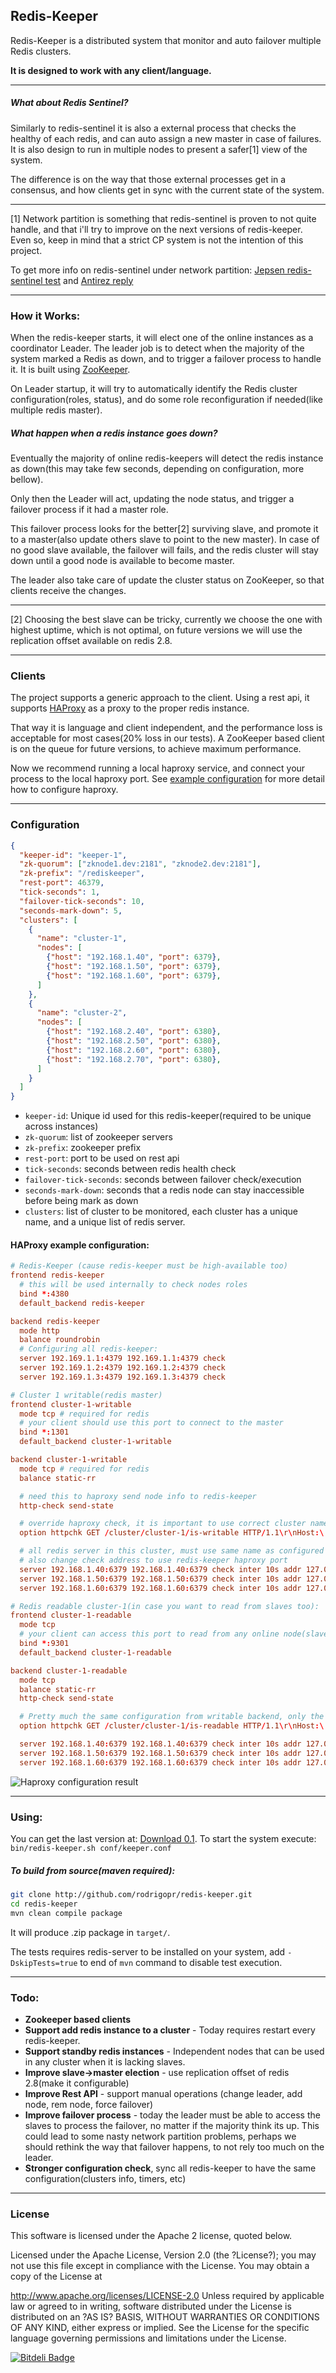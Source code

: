 Redis-Keeper
----
Redis-Keeper is a distributed system that monitor and auto failover multiple Redis clusters.

**It is designed to work with any client/language.**

----

##### What about Redis Sentinel?
Similarly to redis-sentinel it is also a external process that checks the healthy of each redis, and can auto assign a new master in case of failures. It is also design to run in multiple nodes to present a safer[1] view of the system.

The difference is on the way that those external processes get in a consensus, and how clients get in sync with the current state of the system.

----

[1] Network partition is something that redis-sentinel is proven to not quite handle, and that i'll try to improve on the next versions of redis-keeper. Even so, keep in mind that a strict CP system is not the intention of this project.

To get more info on redis-sentinel under network partition: [Jepsen redis-sentinel test](http://aphyr.com/posts/283-call-me-maybe-redis) and [Antirez reply](http://antirez.com/news/55)

----

### How it Works:

When the redis-keeper starts, it will elect one of the online instances as a coordinator Leader. The leader job is to detect when the majority of the system marked a Redis as down, and to trigger a failover process to handle it.
It is built using [ZooKeeper](http://zookeeper.apache.org/).

On Leader startup, it will try to automatically identify the Redis cluster configuration(roles, status), and do some role reconfiguration if needed(like multiple redis master).

##### What happen when a redis instance goes down?
Eventually the majority of online redis-keepers will detect the redis instance as down(this may take few seconds, depending on configuration, more bellow). 

Only then the Leader will act, updating the node status, and trigger a failover process if it had a master role. 

This failover process looks for the better[2] surviving slave, and promote it to a master(also update others slave to point to the new master). In case of no good slave available, the failover will fails, and the redis cluster will stay down until a good node is available to become master.

The leader also take care of update the cluster status on ZooKeeper, so that clients receive the changes.

----

[2] Choosing the best slave can be tricky, currently we choose the one with highest uptime, which is not optimal, on future versions we will use the replication offset available on redis 2.8.

----

### Clients 

The project supports a generic approach to the client. Using a rest api, it supports [HAProxy](http://haproxy.1wt.eu/) as a proxy to the proper redis instance.

That way it is language and client independent, and the performance loss is acceptable for most cases(20% loss in our tests).
A ZooKeeper based client is on the queue for future versions, to achieve maximum performance.

Now we recommend running a local haproxy service, and connect your process to the local haproxy port.
See [example configuration](#haproxy-example-configuration) for more detail how to configure haproxy.

----

### Configuration
```json
{
  "keeper-id": "keeper-1",
  "zk-quorum": ["zknode1.dev:2181", "zknode2.dev:2181"],
  "zk-prefix": "/rediskeeper",
  "rest-port": 46379,
  "tick-seconds": 1,
  "failover-tick-seconds": 10,
  "seconds-mark-down": 5,
  "clusters": [
    {
      "name": "cluster-1", 
      "nodes": [
        {"host": "192.168.1.40", "port": 6379},
        {"host": "192.168.1.50", "port": 6379},
        {"host": "192.168.1.60", "port": 6379},
      ]
    },
    {
      "name": "cluster-2",
      "nodes": [
        {"host": "192.168.2.40", "port": 6380},
        {"host": "192.168.2.50", "port": 6380},
        {"host": "192.168.2.60", "port": 6380},
        {"host": "192.168.2.70", "port": 6380},
      ]
    }
  ]
}
```

- `keeper-id`: Unique id used for this redis-keeper(required to be unique across instances)
- `zk-quorum`: list of zookeeper servers
- `zk-prefix`: zookeeper prefix
- `rest-port`: port to be used on rest api
- `tick-seconds`: seconds between redis health check
- `failover-tick-seconds`: seconds between failover check/execution
- `seconds-mark-down`: seconds that a redis node can stay inaccessible before being mark as down
- `clusters`: list of cluster to be monitored, each cluster has a unique name, and a unique list of redis server.

#### HAProxy example configuration:

```conf
# Redis-Keeper (cause redis-keeper must be high-available too)
frontend redis-keeper
  # this will be used internally to check nodes roles
  bind *:4380 
  default_backend redis-keeper

backend redis-keeper
  mode http
  balance roundrobin
  # Configuring all redis-keeper:
  server 192.169.1.1:4379 192.169.1.1:4379 check
  server 192.169.1.2:4379 192.169.1.2:4379 check
  server 192.169.1.3:4379 192.169.1.3:4379 check
```

```conf
# Cluster 1 writable(redis master)
frontend cluster-1-writable
  mode tcp # required for redis
  # your client should use this port to connect to the master
  bind *:1301
  default_backend cluster-1-writable

backend cluster-1-writable
  mode tcp # required for redis
  balance static-rr

  # need this to haproxy send node info to redis-keeper
  http-check send-state 

  # override haproxy check, it is important to use correct cluster name on url
  option httpchk GET /cluster/cluster-1/is-writable HTTP/1.1\r\nHost:\ localhost

  # all redis server in this cluster, must use same name as configured on redis-keeper.
  # also change check address to use redis-keeper haproxy port
  server 192.168.1.40:6379 192.168.1.40:6379 check inter 10s addr 127.0.0.1 port 4380
  server 192.168.1.50:6379 192.168.1.50:6379 check inter 10s addr 127.0.0.1 port 4380
  server 192.168.1.60:6379 192.168.1.60:6379 check inter 10s addr 127.0.0.1 port 4380
```

```conf
# Redis readable cluster-1(in case you want to read from slaves too):
frontend cluster-1-readable
  mode tcp
  # your client can access this port to read from any online node(slaves + master):
  bind *:9301 
  default_backend cluster-1-readable

backend cluster-1-readable
  mode tcp
  balance static-rr
  http-check send-state

  # Pretty much the same configuration from writable backend, only the url changes
  option httpchk GET /cluster/cluster-1/is-readable HTTP/1.1\r\nHost:\ localhost

  server 192.168.1.40:6379 192.168.1.40:6379 check inter 10s addr 127.0.0.1 port 4380
  server 192.168.1.50:6379 192.168.1.50:6379 check inter 10s addr 127.0.0.1 port 4380
  server 192.168.1.60:6379 192.168.1.60:6379 check inter 10s addr 127.0.0.1 port 4380
```

![Haproxy configuration result](docs/imgs/haproxy.png "Haproxy Config")

----

### Using:
You can get the last version at: [Download 0.1](https://github.com/rodrigopr/redis-keeper/releases/download/v0.1/redis-keeper-0.1-bin.zip).
To start the system execute: `bin/redis-keeper.sh conf/keeper.conf`

##### To build from source(maven required): 
```bash 
git clone http://github.com/rodrigopr/redis-keeper.git
cd redis-keeper
mvn clean compile package
```

It will produce .zip package in `target/`.

The tests requires redis-server to be installed on your system, add `-DskipTests=true` to end of `mvn` command to disable test execution.

-----

### Todo:
- **Zookeeper based clients**
- **Support add redis instance to a cluster** - Today requires restart every redis-keeper.
- **Support standby redis instances** - Independent nodes that can be used in any cluster when it is lacking slaves.
- **Improve slave->master election** - use replication offset of redis 2.8(make it configurable)
- **Improve Rest API** - support manual operations (change leader,  add node, rem node, force failover)
- **Improve failover process** - today the leader must be able to access the slaves to process the failover, no matter if the majority think its up. This could lead to some nasty network partition problems, perhaps we should rethink the way that failover happens, to not rely too much on the leader.
- **Stronger configuration check**, sync all redis-keeper to have the same configuration(clusters info, timers, etc)

----

### License

This software is licensed under the Apache 2 license, quoted below.

Licensed under the Apache License, Version 2.0 (the ?License?); you may not use this file except in compliance with the License. You may obtain a copy of the License at

http://www.apache.org/licenses/LICENSE-2.0 Unless required by applicable law or agreed to in writing, software distributed under the License is distributed on an ?AS IS? BASIS, WITHOUT WARRANTIES OR CONDITIONS OF ANY KIND, either express or implied. See the License for the specific language governing permissions and limitations under the License.


[![Bitdeli Badge](https://d2weczhvl823v0.cloudfront.net/rodrigopr/redis-keeper/trend.png)](https://bitdeli.com/free "Bitdeli Badge")

